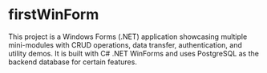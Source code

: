 # firstWinForm
This project is a Windows Forms (.NET) application showcasing multiple mini-modules with CRUD operations, data transfer, authentication, and utility demos. It is built with C# .NET WinForms and uses PostgreSQL as the backend database for certain features.
